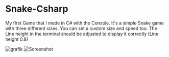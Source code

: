# Snake-Csharp
My first Game that I made in C# with the Console. It's a simple Snake game with three different sizes. You can set a custom size and speed too.
The Line height in the terminal should be adjusted to display it correctly (Line height 0.8)

![grafik](https://github.com/KreativeName1/Snake-Csharp/assets/115576847/dfd7f8e8-a310-4cc1-b5a9-870cac8c34ec)
![Screenshot](https://github.com/KreativeName1/Snake-Csharp/assets/115576847/6e094fa6-51df-4d21-a70f-188b5def47cf)
